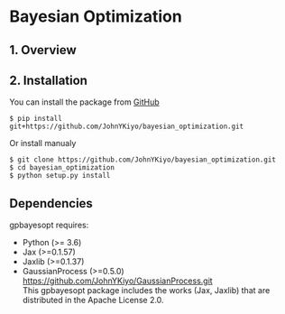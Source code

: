 # Bayesian Optimization
## 1\. Overview

## 2\. Installation

You can install the package from
[GitHub](https://github.com/JohnYKiyo/bayesian_optimization)

``` :sh
$ pip install git+https://github.com/JohnYKiyo/bayesian_optimization.git

```

Or install manualy

``` :sh
$ git clone https://github.com/JohnYKiyo/bayesian_optimization.git
$ cd bayesian_optimization
$ python setup.py install
```

## Dependencies

gpbayesopt requires:

- Python (>= 3.6)   
- Jax (>=0.1.57)   
- Jaxlib (>=0.1.37)   
- GaussianProcess (>=0.5.0) https://github.com/JohnYKiyo/GaussianProcess.git   
This gpbayesopt package includes the works (Jax, Jaxlib) that are distributed in the Apache License 2.0.
